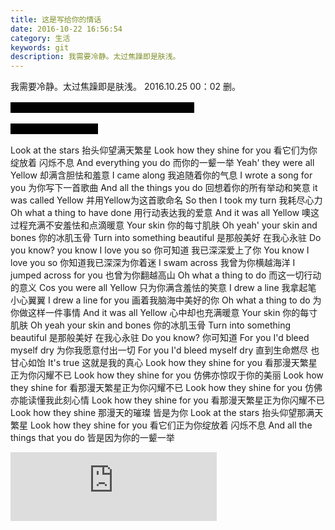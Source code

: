 ```yaml
---
title: 这是写给你的情话
date: 2016-10-22 16:56:54
category: 生活
keywords: git
description: 我需要冷静。太过焦躁即是肤浅。
---
```


我需要冷静。太过焦躁即是肤浅。
2016.10.25 00：02 删。

<p><span style="background-color: black;color: black" title="你知道的太多了">你回头冲我笑的那一瞬间，风吹乱了你的头发。</span></p>

<p><span style="background-color: black;color: black" title="你知道的太多了">嗯，张梦茹，我喜欢你</span></p>

Look at the stars
抬头仰望满天繁星
Look how they shine for you
看它们为你绽放着 闪烁不息
And everything you do
而你的一颦一举
Yeah' they were all Yellow
却满含胆怯和羞意
I came along
我追随着你的气息
I wrote a song for you
为你写下一首歌曲
And all the things you do
回想着你的所有举动和笑意
it was called Yellow
并用Yellow为这首歌命名
So then I took my turn
我耗尽心力
Oh what a thing to have done
用行动表达我的爱意
And it was all Yellow
噢这过程充满不安羞怯和点滴暖意
Your skin
你的每寸肌肤
Oh yeah' your skin and bones
你的冰肌玉骨
Turn into something beautiful
是那般美好 在我心永驻
Do you know? you know I love you so
你可知道 我已深深爱上了你
You know I love you so
你知道我已深深为你着迷
I swam across
我曾为你横越海洋
I jumped across for you
也曾为你翻越高山
Oh what a thing to do
而这一切行动的意义
Cos you were all Yellow
只为你满含羞怯的笑意
I drew a line
我拿起笔 小心翼翼
I drew a line for you
画着我脑海中美好的你
Oh what a thing to do
为你做这样一件事情
And it was all Yellow
心中却也充满暖意
Your skin
你的每寸肌肤
Oh yeah your skin and bones
你的冰肌玉骨
Turn into something beautiful
是那般美好 在我心永驻
Do you know?
你可知道
For you I'd bleed myself dry
为你我愿意付出一切
For you I'd bleed myself dry
直到生命燃尽 也甘心如饴
It's true
这就是我的真心
Look how they shine for you
看那漫天繁星正为你闪耀不已
Look how they shine for you
仿佛亦惊叹于你的美丽
Look how they shine for
看那漫天繁星正为你闪耀不已
Look how they shine for you
仿佛亦能读懂我此刻心情
Look how they shine for you
看那漫天繁星正为你闪耀不已
Look how they shine
那漫天的璀璨 皆是为你
Look at the stars
抬头仰望那满天繁星
Look how they shine for you
看它们正为你绽放着 闪烁不息
And all the things that you do
皆是因为你的一颦一举

<iframe frameborder="no" border="0" marginwidth="0" marginheight="0" width=330  height=110 src="http://music.163.com/outchain/player?type=0&id=504956565&auto=1&height=90"></iframe>
